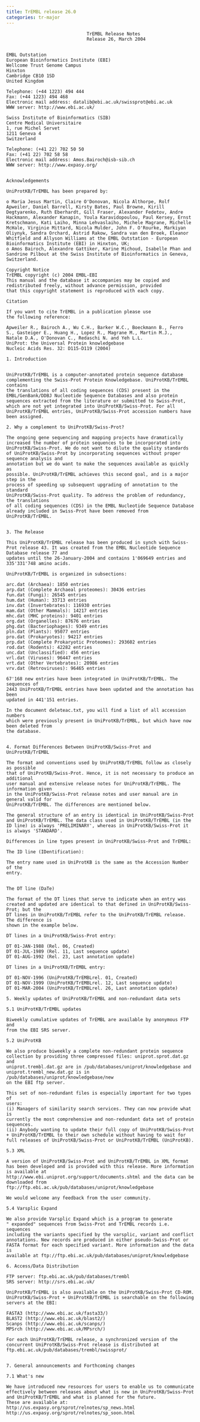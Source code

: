```yaml
---
title: TrEMBL release 26.0
categories: tr-major
---
```


                                  TrEMBL Release Notes
                                  Release 26, March 2004


    EMBL Outstation
    European Bioinformatics Institute (EBI)
    Wellcome Trust Genome Campus
    Hinxton
    Cambridge CB10 1SD
    United Kingdom

    Telephone: (+44 1223) 494 444
    Fax: (+44 1223) 494 468
    Electronic mail address: datalib@ebi.ac.uk/swissprot@ebi.ac.uk
    WWW server: http://www.ebi.ac.uk/

    Swiss Institute of Bioinformatics (SIB)
    Centre Medical Universitaire
    1, rue Michel Servet
    1211 Geneva 4
    Switzerland

    Telephone: (+41 22) 702 50 50
    Fax: (+41 22) 702 58 58
    Electronic mail address: Amos.Bairoch@isb-sib.ch
    WWW server: http://www.expasy.org/


    Acknowledgements

    UniProtKB/TrEMBL has been prepared by:

    o Maria Jesus Martin, Claire O'Donovan, Nicola Althorpe, Rolf
    Apweiler, Daniel Barrell, Kirsty Bates, Paul Browne, Kirill
    Degtyarenko, Ruth Eberhardt, Gill Fraser, Alexander Fedetov, Andre
    Hackmann, Alexander Kanapin, Youla Karavidopoulou, Paul Kersey, Ernst
    Kretschmann, Kati Laiho, Minna Lehvaslaiho, Michele Magrane, Michelle
    McHale, Virginie Mittard, Nicola Mulder, John F. O'Rourke, Markiyan
    Oliynyk, Sandra Orchard, Astrid Rakow, Sandra van den Broek, Eleanor
    Whitfield and Allyson Williams at the EMBL Outstation - European
    Bioinformatics Institute (EBI) in Hinxton, UK;
    o Amos Bairoch, Alexandre Gattiker, Karine Michoud, Isabelle Phan and
    Sandrine Pilbout at the Swiss Institute of Bioinformatics in Geneva,
    Switzerland.

    Copyright Notice
    TrEMBL copyright (c) 2004 EMBL-EBI
    This manual and the database it accompanies may be copied and
    redistributed freely, without advance permission, provided
    that this copyright statement is reproduced with each copy.

    Citation

    If you want to cite TrEMBL in a publication please use
    the following reference:

    Apweiler R., Bairoch A., Wu C.H., Barker W.C., Boeckmann B., Ferro
    S., Gasteiger E., Huang H., Lopez R., Magrane M., Martin M.J.,
    Natale D.A., O'Donovan C., Redaschi N. and Yeh L.L.
    UniProt: the Universal Protein knowledgebase
    Nucleic Acids Res. 32: D115-D119 (2004)

    1. Introduction


    UniProtKB/TrEMBL is a computer-annotated protein sequence database
    complementing the Swiss-Prot Protein Knowledgebase. UniProtKB/TrEMBL contains
    the translations of all coding sequences (CDS) present in the
    EMBL/GenBank/DDBJ Nucleotide Sequence Databases and also protein
    sequences extracted from the literature or submitted to Swiss-Prot,
    which are not yet integrated into UniProtKB/Swiss-Prot. For all UniProtKB/TrEMBL entries, UniProtKB/Swiss-Prot accession numbers have been assigned.

    2. Why a complement to UniProtKB/Swiss-Prot?

    The ongoing gene sequencing and mapping projects have dramatically
    increased the number of protein sequences to be incorporated into
    UniProtKB/Swiss-Prot. We do not want to dilute the quality standards of UniProtKB/Swiss-Prot by incorporating sequences without proper sequence analysis and
    annotation but we do want to make the sequences available as quickly as
    possible. UniProtKB/TrEMBL achieves this second goal, and is a major step in the
    process of speeding up subsequent upgrading of annotation to the standard
    UniProtKB/Swiss-Prot quality. To address the problem of redundancy, the translations
    of all coding sequences (CDS) in the EMBL Nucleotide Sequence Database
    already included in Swiss-Prot have been removed from UniProtKB/TrEMBL.


    3. The Release

    This UniProtKB/TrEMBL release has been produced in synch with Swiss-Prot release 43. It was created from the EMBL Nucleotide Sequence Database release 77 and
    updates until the 26-January-2004 and contains 1'069649 entries and
    335'331'748 amino acids.

    UniProtKB/TrEMBL is organized in subsections:

    arc.dat (Archaea): 1850 entries
    arp.dat (Complete Archaeal proteomes): 30436 entries
    fun.dat (Fungi): 26545 entries
    hum.dat (Human): 33713 entries
    inv.dat (Invertebrates): 116930 entries
    mam.dat (Other Mammals): 14217 entries
    mhc.dat (MHC proteins): 9401 entries
    org.dat (Organelles): 87676 entries
    phg.dat (Bacteriophages): 9349 entries
    pln.dat (Plants): 95077 entries
    pro.dat (Prokaryotes): 94217 entries
    prp.dat (Complete Prokaryotic Proteomes): 293602 entries
    rod.dat (Rodents): 42282 entries
    unc.dat (Unclassified): 456 entries
    vrl.dat (Viruses): 96447 entries
    vrt.dat (Other Vertebrates): 20986 entries
    vrv.dat (Retroviruses): 96465 entries

    67'168 new entries have been integrated in UniProtKB/TrEMBL. The sequences of
    2443 UniProtKB/TrEMBL entries have been updated and the annotation has been
    updated in 441'151 entries.

    In the document deleteac.txt, you will find a list of all accession numbers
    which were previously present in UniProtKB/TrEMBL, but which have now been deleted from
    the database.


    4. Format Differences Between UniProtKB/Swiss-Prot and UniProtKB/TrEMBL

    The format and conventions used by UniProtKB/TrEMBL follow as closely as possible
    that of UniProtKB/Swiss-Prot. Hence, it is not necessary to produce an additional
    user manual and extensive release notes for UniProtKB/TrEMBL. The information given
    in the UniProtKB/Swiss-Prot release notes and user manual are in general valid for
    UniProtKB/TrEMBL. The differences are mentioned below.

    The general structure of an entry is identical in UniProtKB/Swiss-Prot and UniProtKB/TrEMBL. The data class used in UniProtKB/TrEMBL (in the ID line) is always 'PRELIMINARY', whereas in UniProtKB/Swiss-Prot it is always 'STANDARD'.

    Differences in line types present in UniProtKB/Swiss-Prot and TrEMBL:

    The ID line (IDentification):

    The entry name used in UniProtKB is the same as the Accession Number of the
    entry.


    The DT line (DaTe)

    The format of the DT lines that serve to indicate when an entry was
    created and updated are identical to that defined in UniProtKB/Swiss-Prot; but the
    DT lines in UniProtKB/TrEMBL refer to the UniProtKB/TrEMBL release. The difference is
    shown in the example below.

    DT lines in a UniProtKB/Swiss-Prot entry:

    DT 01-JAN-1988 (Rel. 06, Created)
    DT 01-JUL-1989 (Rel. 11, Last sequence update)
    DT 01-AUG-1992 (Rel. 23, Last annotation update)

    DT lines in a UniProtKB/TrEMBL entry:

    DT 01-NOV-1996 (UniProtKB/TrEMBLrel. 01, Created)
    DT 01-NOV-1999 (UniProtKB/TrEMBLrel. 12, Last sequence update)
    DT 01-MAR-2004 (UniProtKB/TrEMBLrel. 26, Last annotation update)

    5. Weekly updates of UniProtKB/TrEMBL and non-redundant data sets

    5.1 UniProtKB/TrEMBL updates

    Biweekly cumulative updates of TrEMBL are available by anonymous FTP and
    from the EBI SRS server.

    5.2 UniProtKB

    We also produce biweekly a complete non-redundant protein sequence
    collection by providing three compressed files: uniprot.sprot.dat.gz and
    uniprot.trembl.dat.gz are in /pub/databases/uniprot/knowledgebase and
    uniprot.trembl_new.dat.gz is in /pub/databases/uniprot/knowledgebase/new
    on the EBI ftp server.

    This set of non-redundant files is especially important for two types of
    users:
    (i) Managers of similarity search services. They can now provide what is
    currently the most comprehensive and non-redundant data set of protein
    sequences.
    (ii) Anybody wanting to update their full copy of UniProtKB/Swiss-Prot + UniProtKB/TrEMBL to their own schedule without having to wait for full releases of UniProtKB/Swiss-Prot or UniProtKB/TrEMBL (UniProtKB).

    5.3 XML

    A version of UniProtKB/Swiss-Prot and UniProtKB/TrEMBL in XML format has been developed and is provided with this release. More information is available at
    http://www.ebi.uniprot.org/support/documents.shtml and the data can be
    downloaded from
    ftp://ftp.ebi.ac.uk/pub/databases/uniprot/knowledgebase

    We would welcome any feedback from the user community.

    5.4 Varsplic Expand

    We also provide Varsplic Expand which is a program to generate
    " expanded" sequences from Swiss-Prot and TrEMBL records i.e. sequences
    including the variants specified by the varsplic, variant and conflict
    annotations. New records are produced in either pseudo-Swiss-Prot or
    FASTA format for each specified variant. More information and the data is
    available at ftp://ftp.ebi.ac.uk/pub/databases/uniprot/knowledgebase

    6. Access/Data Distribution

    FTP server: ftp.ebi.ac.uk/pub/databases/trembl
    SRS server: http://srs.ebi.ac.uk/

    UniProtKB/TrEMBL is also available on the UniProtKB/Swiss-Prot CD-ROM.
    UniProtKB/Swiss-Prot + UniProtKB/TrEMBL is searchable on the following servers at the EBI:

    FASTA3 (http://www.ebi.ac.uk/fasta33/)
    BLAST2 (http://www.ebi.ac.uk/blast2/)
    Scanps (http://www.ebi.ac.uk/scanps/)
    MPSrch (http://www.ebi.ac.uk/MPsrch/)

    For each UniProtKB/TrEMBL release, a synchronized version of the concurrent UniProtKB/Swiss-Prot release is distributed at ftp.ebi.ac.uk/pub/databases/trembl/swissprot/


    7. General announcements and Forthcoming changes

    7.1 What's new

    We have introduced new resources for users to enable us to communicate
    effectively between releases about what is new in UniProtKB/Swiss-Prot and UniProtKB/TrEMBL and what is planned for the future.
    These are available at:
    http://us.expasy.org/sprot/relnotes/sp_news.html
    http://us.expasy.org/sprot/relnotes/sp_soon.html
      
